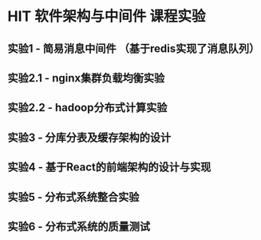 # HIT 软件架构与中间件 课程实验

## 实验1 - 简易消息中间件 （基于redis实现了消息队列）
## 实验2.1 - nginx集群负载均衡实验
## 实验2.2 - hadoop分布式计算实验
## 实验3 - 分库分表及缓存架构的设计
## 实验4 - 基于React的前端架构的设计与实现
## 实验5 - 分布式系统整合实验
## 实验6 - 分布式系统的质量测试
